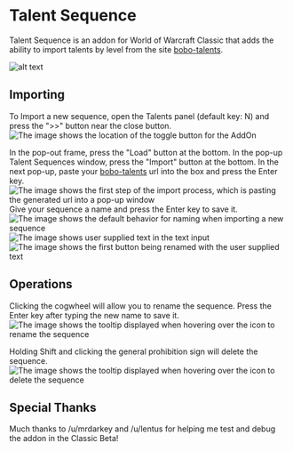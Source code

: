 # Talent Sequence
Talent Sequence is an addon for World of Warcraft Classic that adds the ability to import talents by level from the site [bobo-talents](https://bobo-talents.com/).

![alt text](https://thumbs.gfycat.com/AcceptableSlimIlsamochadegu-size_restricted.gif "Talent Sequence demo")

## Importing
To Import a new sequence, open the Talents panel (default key: N) and press the ">>" button near the close button.  
![The image shows the location of the toggle button for the AddOn](https://i.imgur.com/BSh7rOy.png "Toggling main window")

In the pop-out frame, press the "Load" button at the bottom.  In the pop-up Talent Sequences window, press the "Import" button at the bottom.  In the next pop-up, paste your [bobo-talents](https://bobo-talents.com/) url into the box and press the Enter key.  
![The image shows the first step of the import process, which is pasting the generated url into a pop-up window](https://i.imgur.com/DUJh59v.png "Pasting URL")
Give your sequence a name and press the Enter key to save it.  
![The image shows the default behavior for naming when importing a new sequence](https://i.imgur.com/QWxV3aG.png "Default name")
![The image shows user supplied text in the text input](https://i.imgur.com/RIkJt66.png "New name entered")
![The image shows the first button being renamed with the user supplied text](https://i.imgur.com/4l62nKw.png "New button name")

## Operations
Clicking the cogwheel will allow you to rename the sequence.  Press the Enter key after typing the new name to save it.  
![The image shows the tooltip displayed when hovering over the icon to rename the sequence](https://i.imgur.com/Dub1Qyx.png "Rename icon")

Holding Shift and clicking the general prohibition sign will delete the sequence.  
![The image shows the tooltip displayed when hovering over the icon to delete the sequence](https://i.imgur.com/F0UKQj8.png "Delete icon")

## Special Thanks
Much thanks to /u/mrdarkey and /u/lentus for helping me test and debug the addon in the Classic Beta!